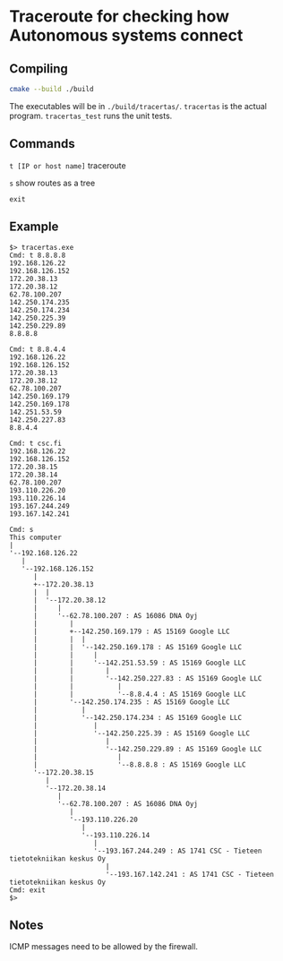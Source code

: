 # Traceroute for checking how Autonomous systems connect

## Compiling

```bash
cmake --build ./build
```

The executables will be in ```./build/tracertas/```.
```tracertas``` is the actual program.
```tracertas_test``` runs the unit tests.

## Commands

```t [IP or host name]``` traceroute

```s``` show routes as a tree

```exit```

## Example

```
$> tracertas.exe
Cmd: t 8.8.8.8
192.168.126.22
192.168.126.152
172.20.38.13
172.20.38.12
62.78.100.207
142.250.174.235
142.250.174.234
142.250.225.39
142.250.229.89
8.8.8.8

Cmd: t 8.8.4.4
192.168.126.22
192.168.126.152
172.20.38.13
172.20.38.12
62.78.100.207
142.250.169.179
142.250.169.178
142.251.53.59
142.250.227.83
8.8.4.4

Cmd: t csc.fi
192.168.126.22
192.168.126.152
172.20.38.15
172.20.38.14
62.78.100.207
193.110.226.20
193.110.226.14
193.167.244.249
193.167.142.241

Cmd: s
This computer
|
'--192.168.126.22
   |
   '--192.168.126.152
      |
      +--172.20.38.13
      |  |
      |  '--172.20.38.12
      |     |
      |     '--62.78.100.207 : AS 16086 DNA Oyj
      |        |
      |        +--142.250.169.179 : AS 15169 Google LLC
      |        |  |
      |        |  '--142.250.169.178 : AS 15169 Google LLC
      |        |     |
      |        |     '--142.251.53.59 : AS 15169 Google LLC
      |        |        |
      |        |        '--142.250.227.83 : AS 15169 Google LLC
      |        |           |
      |        |           '--8.8.4.4 : AS 15169 Google LLC
      |        '--142.250.174.235 : AS 15169 Google LLC
      |           |
      |           '--142.250.174.234 : AS 15169 Google LLC
      |              |
      |              '--142.250.225.39 : AS 15169 Google LLC
      |                 |
      |                 '--142.250.229.89 : AS 15169 Google LLC
      |                    |
      |                    '--8.8.8.8 : AS 15169 Google LLC
      '--172.20.38.15
         |
         '--172.20.38.14
            |
            '--62.78.100.207 : AS 16086 DNA Oyj
               |
               '--193.110.226.20
                  |
                  '--193.110.226.14
                     |
                     '--193.167.244.249 : AS 1741 CSC - Tieteen tietotekniikan keskus Oy
                        |
                        '--193.167.142.241 : AS 1741 CSC - Tieteen tietotekniikan keskus Oy
Cmd: exit
$>
```

## Notes

ICMP messages need to be allowed by the firewall.

